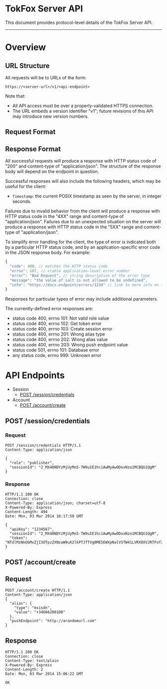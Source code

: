 # TokFox Server API

This document provides protocol-level details of the TokFox Server API.

___

# Overview

## URL Structure

All requests will be to URLs of the form:

    https://<server-url>/v1/<api-endpoint>

Note that:

* All API access must be over a properly-validated HTTPS connection.
* The URL embeds a version identifier "v1"; future revisions of this API may introduce new version numbers.

## Request Format

## Response Format

All successful requests will produce a response with HTTP status code of "200" and content-type of "application/json".  The structure of the response body will depend on the endpoint in question.

Successful responses will also include the following headers, which may be useful for the client:

* `Timestamp`:  the current POSIX timestamp as seen by the server, in integer seconds.

Failures due to invalid behavior from the client will produce a response with HTTP status code in the "4XX" range and content-type of "application/json".  Failures due to an unexpected situation on the server will produce a response with HTTP status code in the "5XX" range and content-type of "application/json".

To simplify error handling for the client, the type of error is indicated both by a particular HTTP status code, and by an application-specific error code in the JSON response body.  For example:

```js
{
  "code": 400, // matches the HTTP status code
  "errno": 107, // stable application-level error number
  "error": "Bad Request", // string description of the error type
  "message": "the value of salt is not allowed to be undefined",
  "info": "https://docs.endpoint/errors/1234" // link to more info on the error
}
```

Responses for particular types of error may include additional parameters.

The currently-defined error responses are:

* status code 400, errno 101:  Not valid role value
* status code 400, errno 102:  Get token error
* status code 400, errno 103:  Create session error
* status code 400, errno 201:  Wrong alias type
* status code 400, errno 202:  Wrong alias value
* status code 400, errno 203:  Wrong push endpoint value
* status code 501, errno 101:  Database error
* any status code, errno 999:  Unknown error

# API Endpoints

* Session
    * [POST /session/credentials](#post-sessioncredentials)
* Account
    * [POST /account/create](#post-accountcreate)

## POST /session/credentials
### Request
```ssh
POST /session/credentials HTTP/1.1
Content-Type: application/json

{
  "role": "publisher",
  "sessionId": "2_MX40NDYzMjUyMn5-TW9uIE1hciAwMyAwODoxNzo1MCBQU1QgM"
}
```

### Response
```ssh
HTTP/1.1 200 OK
Connection: close
Content-Type: application/json; charset=utf-8
X-Powered-By: Express
Content-Length: 494
Date: Mon, 03 Mar 2014 16:17:50 GMT

{
  "apiKey": "1234567",
  "sessionId": "2_MX40NDYzMjUyMn5-TW9uIE1hciAwMyAwODoxNzo1MCBQU1QgM",
  "token": "NTdlMzNkOGMxZjI3OTpzZXNzaW9uX2lkPTJfTVg0ME5EWXpNalV5TW41LVRXOXVJRTFoY2lBd015QXdPRG94TnpvMU1DQlFVMVFnTWpBeE5INHdMalkwTkRNd01qUi0mY3JlYXRlX3RpbWU9MTM5Mzg2MzQ3MCZub25jZT0zNTgxOSZyb2xlPSZzZXNzaW9uSWQ9Ml9NWDQwTkRZek1qVXlNbjUtVFc5dUlFMWhjaUF3TXlBd09Eb3hOem8xTUNCUVUxUWdNakF4Tkg0d0xqWTBORE13TWpSLQ=="
}
```

## POST /account/create
## Request
```ssh
POST /account/create HTTP/1.1
Content-Type: application/json
{
  "alias": {
    "type": "msisdn",
    "value": "+34666200100"
  },
  "pushEndpoint": "http://arandomurl.com"
}
```
## Response
```ssh
HTTP/1.1 200 OK
Connection: close
Content-Type: text/plain
X-Powered-By: Express
Content-Length: 2
Date: Mon, 03 Mar 2014 15:06:22 GMT

OK
```
